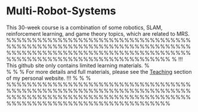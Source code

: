 # Multi-Robot-Systems
This 30-week course is a combination of some robotics, SLAM, reinforcement learning, and game theory topics, which are related to MRS.   %%%%%%%%%%%%%%%%%%%%%%%%%%%%%%%%%%%%%%%%%%%%%%%%%%%%%%%%%%%%%%%%%%%%%%%%%%%%%%%%%%%%%%%%%%%%%%%%%%%%%%%%%%%%%%%%%%%%%%%%%%%%%%%%%%%%%%%%%%%%
%  !!! This github site only contains limited learning materials.                                                                          %   
%                                                                                                                                          %
%  For more details and full materials, please see the [Teaching](https://www.deadsecond.com/teaching) section of my personal website. !!! %
%                                                                                                                                          %
%%%%%%%%%%%%%%%%%%%%%%%%%%%%%%%%%%%%%%%%%%%%%%%%%%%%%%%%%%%%%%%%%%%%%%%%%%%%%%%%%%%%%%%%%%%%%%%%%%%%%%%%%%%%%%%%%%%%%%%%%%%%%%%%%%%%%%%%%%%%
